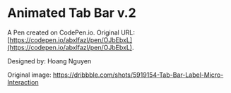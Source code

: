 # Animated Tab Bar v.2

A Pen created on CodePen.io. Original URL: [https://codepen.io/abxlfazl/pen/OJbEbxL](https://codepen.io/abxlfazl/pen/OJbEbxL).

Designed by: Hoang Nguyen

Original image: https://dribbble.com/shots/5919154-Tab-Bar-Label-Micro-Interaction
